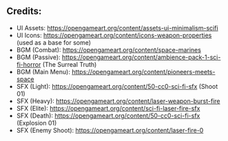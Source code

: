 ## Credits:
- UI Assets: https://opengameart.org/content/assets-ui-minimalism-scifi
- UI Icons: https://opengameart.org/content/icons-weapon-properties (used as a base for some)
- BGM (Combat): https://opengameart.org/content/space-marines
- BGM (Passive): https://opengameart.org/content/ambience-pack-1-sci-fi-horror (The Surreal Truth)
- BGM (Main Menu): https://opengameart.org/content/pioneers-meets-space
- SFX (Light): https://opengameart.org/content/50-cc0-sci-fi-sfx (Shoot 01)
- SFX (Heavy): https://opengameart.org/content/laser-weapon-burst-fire
- SFX (Elite): https://opengameart.org/content/sci-fi-laser-fire-sfx
- SFX (Death): https://opengameart.org/content/50-cc0-sci-fi-sfx (Explosion 01)
- SFX (Enemy Shoot): https://opengameart.org/content/laser-fire-0

